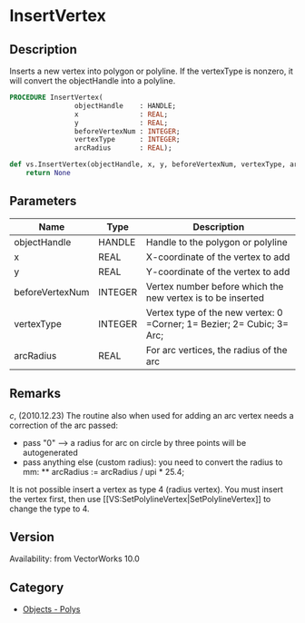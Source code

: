 # InsertVertex

## Description
Inserts a new vertex into polygon or polyline.  If the vertexType is nonzero, it will convert the objectHandle into a polyline.

```pascal
PROCEDURE InsertVertex(
				objectHandle    : HANDLE;
				x               : REAL;
				y               : REAL;
				beforeVertexNum : INTEGER;
				vertexType      : INTEGER;
				arcRadius       : REAL);
```

```python
def vs.InsertVertex(objectHandle, x, y, beforeVertexNum, vertexType, arcRadius):
    return None
```

## Parameters
|Name|Type|Description|
|---|---|---|
|objectHandle|HANDLE|Handle to the polygon or polyline|
|x|REAL|X-coordinate of the vertex to add|
|y|REAL|Y-coordinate of the vertex to add|
|beforeVertexNum|INTEGER|Vertex number before which the new vertex is to be inserted|
|vertexType|INTEGER|Vertex type of the new vertex: 0 =Corner; 1= Bezier; 2= Cubic; 3= Arc;|
|arcRadius|REAL|For arc vertices, the radius of the arc|

## Remarks
*_c_*, (2010.12.23) The routine also when used for adding an arc vertex needs a correction of the arc passed:
* pass "0" --> a radius for arc on circle by three points will be autogenerated
* pass anything else (custom radius): you need to convert the radius to mm:
** arcRadius :=  arcRadius / upi * 25.4;

It is not possible insert a vertex as type 4 (radius vertex). You must insert the vertex first, then use [[VS:SetPolylineVertex|SetPolylineVertex]] to change the type to 4.

## Version
Availability: from VectorWorks 10.0

## Category
* [Objects - Polys](../Categories/Objects%20-%20Polys.md)
